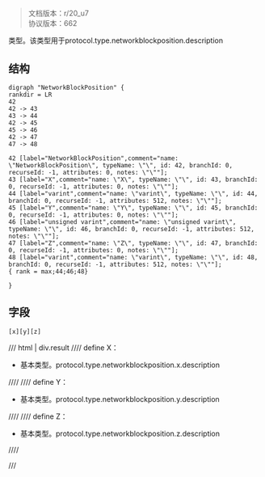 # <!-- md:samp NetworkBlockPosition -->

> 文档版本：r/20_u7<br/>协议版本：662

<!-- md:samp NetworkBlockPosition -->类型。该类型用于protocol.type.networkblockposition.description

## 结构

```viz
digraph "NetworkBlockPosition" {
rankdir = LR
42
42 -> 43
43 -> 44
42 -> 45
45 -> 46
42 -> 47
47 -> 48

42 [label="NetworkBlockPosition",comment="name: \"NetworkBlockPosition\", typeName: \"\", id: 42, branchId: 0, recurseId: -1, attributes: 0, notes: \"\""];
43 [label="X",comment="name: \"X\", typeName: \"\", id: 43, branchId: 0, recurseId: -1, attributes: 0, notes: \"\""];
44 [label="varint",comment="name: \"varint\", typeName: \"\", id: 44, branchId: 0, recurseId: -1, attributes: 512, notes: \"\""];
45 [label="Y",comment="name: \"Y\", typeName: \"\", id: 45, branchId: 0, recurseId: -1, attributes: 0, notes: \"\""];
46 [label="unsigned varint",comment="name: \"unsigned varint\", typeName: \"\", id: 46, branchId: 0, recurseId: -1, attributes: 512, notes: \"\""];
47 [label="Z",comment="name: \"Z\", typeName: \"\", id: 47, branchId: 0, recurseId: -1, attributes: 0, notes: \"\""];
48 [label="varint",comment="name: \"varint\", typeName: \"\", id: 48, branchId: 0, recurseId: -1, attributes: 512, notes: \"\""];
{ rank = max;44;46;48}

}

```

## 字段

```title='NetworkBlockPosition'
[x][y][z]
```

/// html | div.result
//// define
X：<!-- md:samp varint -->

- 基本类型。protocol.type.networkblockposition.x.description


////
//// define
Y：<!-- md:samp unsigned varint -->

- 基本类型。protocol.type.networkblockposition.y.description


////
//// define
Z：<!-- md:samp varint -->

- 基本类型。protocol.type.networkblockposition.z.description


////

///

